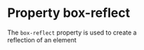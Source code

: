 # Property box-reflect

The `box-reflect` property is used to create a  
reflection of an element  
